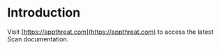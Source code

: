 # Introduction

Visit [https://appthreat.com](https://appthreat.com) to access the latest Scan documentation.
